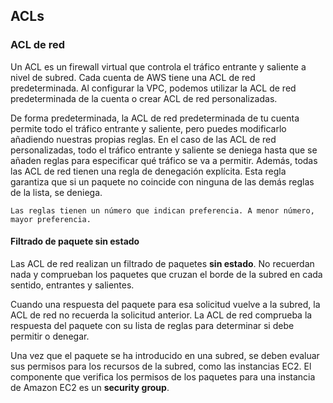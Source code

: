 ## ACLs

### ACL de red
Un ACL es un firewall virtual que controla el tráfico entrante y saliente a nivel de subred.
Cada cuenta de AWS tiene una ACL de red predeterminada. Al configurar la VPC, podemos utilizar la ACL de red predeterminada de la cuenta o crear ACL de red personalizadas.

De forma predeterminada, la ACL de red predeterminada de tu cuenta permite todo el tráfico entrante y saliente, pero puedes modificarlo añadiendo nuestras propias reglas. En el caso de las ACL de red personalizadas, todo el tráfico entrante y saliente se deniega hasta que se añaden reglas para especificar qué tráfico se va a permitir. Además, todas las ACL de red tienen una regla de denegación explícita. Esta regla garantiza que si un paquete no coincide con ninguna de las demás reglas de la lista, se deniega. 

```ad-note
Las reglas tienen un número que indican preferencia. A menor número, mayor preferencia. 
```



#### Filtrado de paquete sin estado
Las ACL de red realizan un filtrado de paquetes **sin estado**. No recuerdan nada y comprueban los paquetes que cruzan el borde de la subred en cada sentido, entrantes y salientes.

Cuando una respuesta del paquete para esa solicitud vuelve a la subred, la ACL de red no recuerda la solicitud anterior. La ACL de red comprueba la respuesta del paquete con su lista de reglas para determinar si debe permitir o denegar.

Una vez que el paquete se ha introducido en una subred, se deben evaluar sus permisos para los recursos de la subred, como las instancias EC2.  El componente que verifica los permisos de los paquetes para una instancia de Amazon EC2 es un **security group**. 

